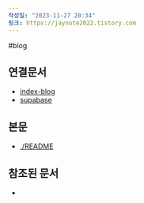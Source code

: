 ```yaml
---
작성일: "2023-11-27 20:34"
링크: https://jaynote2022.tistory.com
---
```


#blog
## 연결문서
- [index-blog](3.%20blog/index-blog.md)
- [supabase](../../../../6.%20개발지식/신기술&툴/supabase/supabase.md) 

## 본문
- [./README](./README)

## 참조된 문서
- 